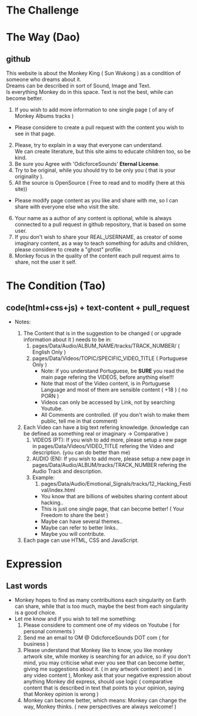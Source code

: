 # The Challenge

# The Way (Dao)

## github

This website is about the Monkey King ( Sun Wukong ) as a condition of someone who dreams about it.<br>
Dreams can be described in sort of Sound, Image and Text.<br>
Is everything Monkey do in this space. Text is not the best, while can become better. <br>

1. If you wish to add more information to one single page ( of any of Monkey Albums tracks )

- Please considere to create a pull request with the content you wish to see in that page.<br>

2. Please, try to explain in a way that everyone can understand. <br>
   We can create literature, but this site aims to educate children too, so be kind. <br>
3. Be sure you Agree with 'OdicforceSounds' <b>Eternal License</b>. <br>
4. Try to be original, while you should try to be only you ( that is your originality ).
5. All the source is OpenSource ( Free to read and to modify (here at this site))

- Please modify page content as you like and share with me, so I can share with everyone else who visit the site. <br>

6. Your name as a author of any content is optional, while is always connected to a pull request in github repository, that is based on some user.
7. If you don't wish to share your REAL_USERNAME, as creator of some imaginary content, as a way to teach something for adults and children, please considere to create a "ghost" profile.
8. Monkey focus in the quality of the content each pull request aims to share, not the user it self.

# The Condition (Tao)

## code(html+css+js) + text-content + pull_request

- Notes:

  1. The Content that is in the suggestion to be changed ( or upgrade information about it ) needs to be in:
     1. pages/Data/Audio/ALBUM_NAME/tracks/TRACK_NUMBER/ ( English Only )
     2. pages/Data/Videos/TOPIC/SPECIFIC_VIDEO_TITLE ( Portuguese Only )
        - Note: if you understand Portuguese, be <b>SURE</b> you read the main page refering the VIDEOS, before anything else!!!
        - Note that most of the Video content, is in Portuguese Language and most of them are sensible content ( +18 ) ( no PORN )
        - Videos can only be accessed by Link, not by searching Youtube.
        - All Comments are controlled. (if you don't wish to make them public, tell me in that comment)
  2. Each Video can have a big text refering knowledge. (knowledge can be defined as something real or imaginary -> Comparative )
     1. VIDEOS (PT): If you wish to add more, please setup a new page in pages/Data/Videos/VIDEO_TITLE refering the Video and description. (you can do better than me)
     2. AUDIO (EN): If you wish to add more, please setup a new page in pages/Data/Audio/ALBUM/tracks/TRACK_NUMBER refering the Audio Track and description.
     3. Example:
        1. pages/Data/Audio/Emotional_Signals/tracks/12_Hacking_Festival/index.html
        - You know that are billions of websites sharing content about hacking..
        - This is just one single page, that can become better! ( Your Freedom to share the best )
        - Maybe can have several themes..
        - Maybe can refer to better links..
        - Maybe you will contribute.
  3. Each page can use HTML, CSS and JavaScript.

# Expression

## Last words

- Monkey hopes to find as many contribuitions each singularity on Earth can share, while that is too much, maybe the best from each singularity is a good choice.
- Let me know and if you wish to tell me something:
  1. Please considere to comment one of my videos on Youtube ( for personal comments )
  2. Send me an email to OM @ OdicforceSounds DOT com ( for business )
  3. Please understand that Monkey like to know, you like monkey artwork site, while monkey is searching for an advice, so if you don't mind, you may criticise what ever you see that can become better, giving me suggestions about it. ( in any artwork content ) and ( in any video content ), Monkey ask that your negative expression about anything Monkey did express, should use logic ( comparative content that is described in text that points to your opinion, saying that Monkey opinion is wrong )
  4. Monkey can become better, which means: Monkey can change the way, Monkey thinks. ( new perspectives are always welcome! )

